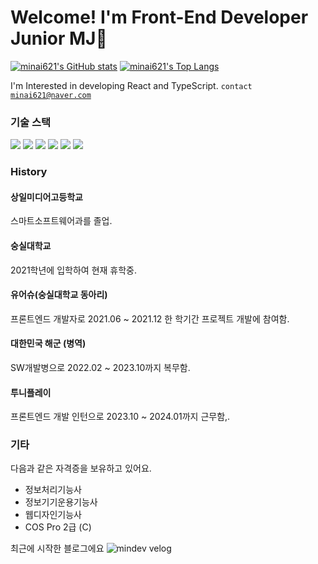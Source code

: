 # Welcome! I'm Front-End Developer Junior MJ👋
[![minai621's GitHub stats](https://github-readme-stats.vercel.app/api?username=minai621)](https://github.com/anuraghazra/github-readme-stats)
[![minai621's Top Langs](https://github-readme-stats.vercel.app/api/top-langs/?username=minai621&layout=compact)](https://github.com/delay-100/github-readme-stats)
 
I'm Interested in developing React and TypeScript.
<code>contact minai621@naver.com</code>

### 기술 스택
 <img src="https://img.shields.io/badge/react-%2361DAFB.svg?&style=for-the-badge&logo=react&logoColor=black" />
 <img src="https://img.shields.io/badge/typescript-%233178C6.svg?&style=for-the-badge&logo=typescript&logoColor=white" />
 <img src="https://img.shields.io/badge/next.js-%23000000.svg?&style=for-the-badge&logo=next.js&logoColor=white" />
 <img src="https://img.shields.io/badge/firebase-%23FFCA28.svg?&style=for-the-badge&logo=firebase&logoColor=black" />
 <img src="https://img.shields.io/badge/spring-%236DB33F.svg?&style=for-the-badge&logo=spring&logoColor=white" />
 <img src="https://img.shields.io/badge/java-%23007396.svg?&style=for-the-badge&logo=java&logoColor=white" />

 ### History

#### 상일미디어고등학교 
스마트소프트웨어과를 졸업. 

#### 숭실대학교
2021학년에 입학하여 현재 휴학중.

#### 유어슈(숭실대학교 동아리)
프론트엔드 개발자로 2021.06 ~ 2021.12 한 학기간 프로젝트 개발에 참여함. 

 #### 대한민국 해군 (병역)
 SW개발병으로 2022.02 ~ 2023.10까지 복무함. 

 #### 투니플레이
 프론트엔드 개발 인턴으로 2023.10 ~ 2024.01까지 근무함,.

 ### 기타
 다음과 같은 자격증을 보유하고 있어요.
 - 정보처리기능사
 - 정보기기운용기능사
 - 웹디자인기능사
 - COS Pro 2급 (C)

최근에 시작한 블로그에요
![mindev velog]([https://velog.io/@mindev/Web-%EA%B4%91%EA%B3%A0-%EC%8A%A4%ED%81%AC%EB%A6%BD%ED%8A%B8-%ED%8A%B8%EB%9F%AC%EB%B8%94%EC%8A%88%ED%8C%85-%EA%B3%BC%EC%A0%95-%EA%B8%B0%EB%A1%9D](https://velog.io/@mindev/posts))

<!--

### 기술

**minai621/minai621** is a ✨ _special_ ✨ repository because its `README.md` (this file) appears on your GitHub profile.

Here are some ideas to get you started:

- 🔭 I’m currently working on ...
- 🌱 I’m currently learning ...
- 👯 I’m looking to collaborate on ...
- 🤔 I’m looking for help with ...
- 💬 Ask me about ...
- 📫 How to reach me: ...
- 😄 Pronouns: ...
- ⚡ Fun fact: ...
-->
